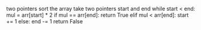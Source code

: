 two pointers
sort the array
take two pointers start and end
while start < end:
mul = arr[start] * 2
if mul == arr[end]:
return True
elif mul < arr[end]:
start += 1
else:
end -= 1
return False
​